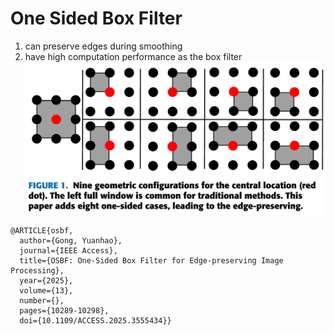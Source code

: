 # One Sided Box Filter 
1) can preserve edges during smoothing
2) have high computation performance as the box filter
![image](NineCases.PNG)
```text
@ARTICLE{osbf,
  author={Gong, Yuanhao},
  journal={IEEE Access}, 
  title={OSBF: One-Sided Box Filter for Edge-preserving Image Processing}, 
  year={2025},
  volume={13},
  number={},
  pages={10289-10298},
  doi={10.1109/ACCESS.2025.3555434}}
```
